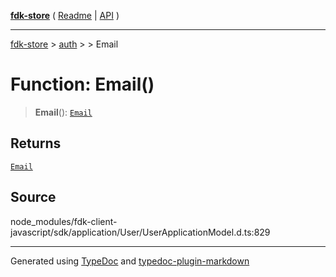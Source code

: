 [**fdk-store**](../../../README.md) ( [Readme](../../../README.md) \| [API](../../../API.md) )

---

[fdk-store](../../../API.md) > [auth](../../README.md) > [<internal>](../README.md) > Email

# Function: Email()

> **Email**(): [`Email`](../type-aliases/type-alias.Email.md)

## Returns

[`Email`](../type-aliases/type-alias.Email.md)

## Source

node_modules/fdk-client-javascript/sdk/application/User/UserApplicationModel.d.ts:829

---

Generated using [TypeDoc](https://typedoc.org/) and [typedoc-plugin-markdown](https://www.npmjs.com/package/typedoc-plugin-markdown)
